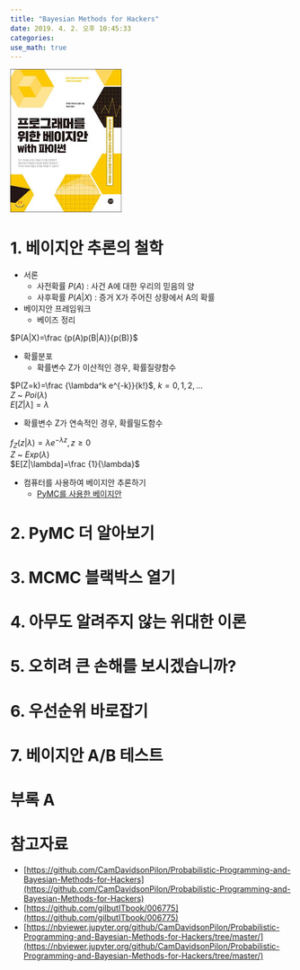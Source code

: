 ```yaml
---
title: "Bayesian Methods for Hackers"
date: 2019. 4. 2. 오후 10:45:33
categories:
use_math: true
---
```


![Think Bayes](https://raw.githubusercontent.com/missflash/missflash.github.io/master/_files/bayesian_methods_for_hackers.jpg)


# 1. 베이지안 추론의 철학
* 서론
  * 사전확률 $P(A)$ : 사건 A에 대한 우리의 믿음의 양
  * 사후확률 $P(A|X)$ : 증거 X가 주어진 상황에서 A의 확률
* 베이지안 프레임워크
  * 베이즈 정리

$P(A|X)=\frac {p(A)p(B|A)}{p(B)}$

* 확률분포
  * 확률변수 Z가 이산적인 경우, 확률질량함수

$P(Z=k)=\frac {\lambda^k e^{-k}}{k!}$, $k=0,1,2,...$<br>
$Z$ ~ $Poi(\lambda)$<br>
$E[Z|\lambda]=\lambda$

  * 확률변수 Z가 연속적인 경우, 확률밀도함수

$f_Z(z|\lambda)=\lambda e^{-\lambda z}, z \ge 0$<br>
$Z$ ~ $Exp(\lambda)$<br>
$E[Z|\lambda]=\frac {1}{\lambda}$

* 컴퓨터를 사용하여 베이지안 추론하기
  * [PyMC를 사용한 베이지안](https://nbviewer.jupyter.org/github/CamDavidsonPilon/Probabilistic-Programming-and-Bayesian-Methods-for-Hackers/blob/master/Chapter1_Introduction/Ch1_Introduction_PyMC3.ipynb)


# 2. PyMC 더 알아보기


# 3. MCMC 블랙박스 열기


# 4. 아무도 알려주지 않는 위대한 이론


# 5. 오히려 큰 손해를 보시겠습니까?


# 6. 우선순위 바로잡기


# 7. 베이지안 A/B 테스트


# 부록 A


# 참고자료
* [https://github.com/CamDavidsonPilon/Probabilistic-Programming-and-Bayesian-Methods-for-Hackers](https://github.com/CamDavidsonPilon/Probabilistic-Programming-and-Bayesian-Methods-for-Hackers)
* [https://github.com/gilbutITbook/006775](https://github.com/gilbutITbook/006775)
* [https://nbviewer.jupyter.org/github/CamDavidsonPilon/Probabilistic-Programming-and-Bayesian-Methods-for-Hackers/tree/master/](https://nbviewer.jupyter.org/github/CamDavidsonPilon/Probabilistic-Programming-and-Bayesian-Methods-for-Hackers/tree/master/)
